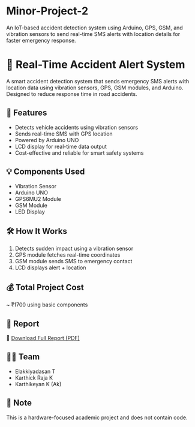 # Minor-Project-2
An IoT-based accident detection system using Arduino, GPS, GSM, and vibration sensors to send real-time SMS alerts with location details for faster emergency response.
# 🚨 Real-Time Accident Alert System

A smart accident detection system that sends emergency SMS alerts with location data using vibration sensors, GPS, GSM modules, and Arduino. Designed to reduce response time in road accidents.

## 📍 Features
- Detects vehicle accidents using vibration sensors
- Sends real-time SMS with GPS location
- Powered by Arduino UNO
- LCD display for real-time data output
- Cost-effective and reliable for smart safety systems

## 💡 Components Used
- Vibration Sensor
- Arduino UNO
- GPS6MU2 Module
- GSM Module
- LED Display

## 🛠 How It Works
1. Detects sudden impact using a vibration sensor
2. GPS module fetches real-time coordinates
3. GSM module sends SMS to emergency contact
4. LCD displays alert + location

## 💰 Total Project Cost
~ ₹1700 using basic components

## 📄 Report
📎 [Download Full Report (PDF)](./REPORT.pdf)

## 👨‍💻 Team
- Elakkiyadasan T
- Karthick Raja K
- Karthikeyan K (Ak)

## 🔖 Note
This is a hardware-focused academic project and does not contain code.
